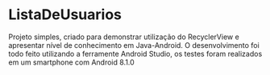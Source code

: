 # ListaDeUsuarios

Projeto simples, criado para demonstrar utilização do RecyclerView e apresentar nível de conhecimento em Java-Android.
O desenvolvimento foi todo feito utilizando a ferramente Android Studio, os testes foram realizados em um smartphone com Android 8.1.0
